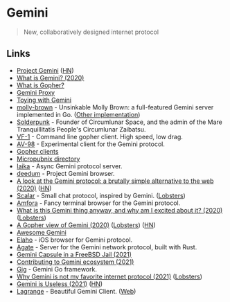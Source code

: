 # Gemini

> New, collaboratively designed internet protocol

## Links

- [Project Gemini](https://gemini.circumlunar.space/) ([HN](https://news.ycombinator.com/item?id=23042424))
- [What is Gemini? (2020)](https://www.youtube.com/watch?v=DoEI6VzybDk)
- [What is Gopher?](https://www.youtube.com/watch?v=QGCSYyH2r6k)
- [Gemini Proxy](https://proxy.vulpes.one/gemini/gemini.circumlunar.space/)
- [Toying with Gemini](https://andregarzia.com/2020/05/toying-with-gemini.html)
- [molly-brown](https://tildegit.org/solderpunk/molly-brown) - Unsinkable Molly Brown: a full-featured Gemini server implemented in Go. ([Other implementation](https://github.com/jackdoe/net-gemini))
- [Solderpunk](https://www.circumlunar.space/~solderpunk/) - Founder of Circumlunar Space, and the admin of the Mare Tranquillitatis People's Circumlunar Zaibatsu.
- [VF-1](https://github.com/solderpunk/VF-1) - Command line gopher client. High speed, low drag.
- [AV-98](https://tildegit.org/solderpunk/AV-98) - Experimental client for the Gemini protocol.
- [Gopher clients](https://www.circumlunar.space/~solderpunk/clients.html)
- [Micropubnix directory](https://www.circumlunar.space/~solderpunk/micropubnix.html)
- [laika](https://github.com/gbmor/laika) - Async Gemini protocol server.
- [deedum](https://github.com/snoe/deedum) - Project Gemini browser.
- [A look at the Gemini protocol: a brutally simple alternative to the web (2020)](https://toffelblog.xyz/blog/gemini-overview/) ([HN](https://news.ycombinator.com/item?id=23730408))
- [Scalar](https://sr.ht/~icefox/scalar/) - Small chat protocol, inspired by Gemini. ([Lobsters](https://lobste.rs/s/gnd8bc/scalar_small_chat_protocol_inspired_by))
- [Amfora](https://github.com/makeworld-the-better-one/amfora) - Fancy terminal browser for the Gemini protocol.
- [What is this Gemini thing anyway, and why am I excited about it? (2020)](https://drewdevault.com/2020/11/01/What-is-Gemini-anyway.html) ([Lobsters](https://lobste.rs/s/ivryqt/what_is_this_gemini_thing_anyway_why_am_i))
- [A Gopher view of Gemini (2020)](https://oldvcr.blogspot.com/2020/11/a-gopher-view-of-gemini.html) ([Lobsters](https://lobste.rs/s/88qncl/gopher_view_gemini)) ([HN](https://news.ycombinator.com/item?id=25005307))
- [Awesome Gemini](https://github.com/kr1sp1n/awesome-gemini)
- [Elaho](https://github.com/pitr/gemini-ios) - iOS browser for Gemini protocol.
- [Agate](https://github.com/mbrubeck/agate) - Server for the Gemini network protocol, built with Rust.
- [Gemini Capsule in a FreeBSD Jail (2021)](https://www.ecliptik.com/Gemini-Capsule-in-a-FreeBSD-Jail/)
- [Contributing to Gemini ecosystem (2021)](https://pitr.ca/2021-05-29-gemini-ecosystem)
- [Gig](https://github.com/pitr/gig) - Gemini Go framework.
- [Why Gemini is not my favorite internet protocol (2021)](https://gerikson.com/blog/comm/Why-u-no-gemini.html) ([Lobsters](https://lobste.rs/s/vhlagb/why_gemini_is_not_my_favorite_internet))
- [Gemini is Useless (2021)](https://alex.flounder.online/gemlog/2021-01-08-useless.gmi) ([HN](https://news.ycombinator.com/item?id=27490769))
- [Lagrange](https://github.com/skyjake/lagrange) - Beautiful Gemini Client. ([Web](https://gmi.skyjake.fi/lagrange/))
